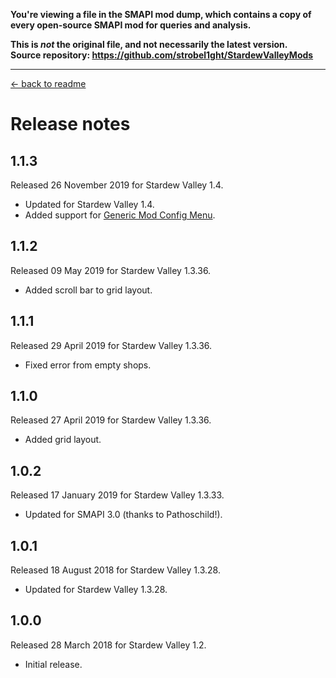 **You're viewing a file in the SMAPI mod dump, which contains a copy of every open-source SMAPI mod
for queries and analysis.**

**This is _not_ the original file, and not necessarily the latest version.**  
**Source repository: https://github.com/strobel1ght/StardewValleyMods**

----

﻿[← back to readme](README.md)

# Release notes
## 1.1.3
Released 26 November 2019 for Stardew Valley 1.4.

* Updated for Stardew Valley 1.4.
* Added support for [Generic Mod Config Menu](https://www.nexusmods.com/stardewvalley/mods/5098).

## 1.1.2
Released 09 May 2019 for Stardew Valley 1.3.36.

* Added scroll bar to grid layout.

## 1.1.1
Released 29 April 2019 for Stardew Valley 1.3.36.

* Fixed error from empty shops.

## 1.1.0
Released 27 April 2019 for Stardew Valley 1.3.36.

* Added grid layout.

## 1.0.2
Released 17 January 2019 for Stardew Valley 1.3.33.

* Updated for SMAPI 3.0 (thanks to Pathoschild!).


## 1.0.1
Released 18 August 2018 for Stardew Valley 1.3.28.

* Updated for Stardew Valley 1.3.28.

## 1.0.0
Released 28 March 2018 for Stardew Valley 1.2.

* Initial release.
